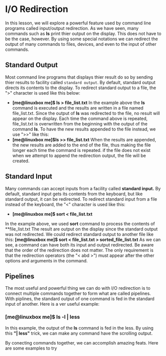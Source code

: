 # I/O Redirection

In this lesson, we will explore a powerful feature used by command line programs called input/output redirection. As we have seen, many commands such as **ls** print thier output on the display. This does not have to be the case, however. By using some special notations we can redirect the output of many commands to files, devices, and even to the input of other commands.

## Standard Output

Most command line programs that displays thier result do so by sending thier results to facility called `standard output`. By default, standard output directs its contents to the display. To redirect standard output to a file, the ">" character is used like this below:

- **[me@linuxbox me]$ ls > file_list.txt**
  In the example above the **ls** command is executed and the results are written in a file named file_list.txt. Since the output of **ls** was redirected to the file, no result will appear on the display. Each time the command above is repeated, file_list.txt is overwritten from the beginning with the output of the command **ls**. To have the new results appended to the file instead, we use ">>" like this:
- **[me@linuxbox me]$ls >> file_list.txt**
  When the results are appended, the new results are added to the end of the file, thus making the file longer each time the command is repeated. if the file does not exist when we attempt to append the redirection output, the file will be created.

## Standard Input

Many commands can accept inputs from a facility called **standard input.** By default, standard input gets its contents from the keyboard, but like standard output, it can be redirected. To redirect standard input from a file instead of the keyboard, the "<" character is used like this:

- **[me@linuxbox me]$ sort < file_list.txt**

In the example above, we used **sort** command to process the contents of \*\*file_list.txt The result are output on the display since the standard output was not redirected. We could redirect standard output to another file like this: **[me@linuxbox me]$ sort < file_list.txt > sorted_file_list.txt**
As we can see, a command can have both its input and output redirected. Be aware that the order of the redirection does not matter. The only requirement is that the redirection operators (the "< abd >") must appear after the other options and arguments in the command.

## Pipelines

The most useful and powerful thing we can do with I/O redirection is to connect multiple commands together to form what are called pipelines. With piplines, the standard output of one command is fed in the standard input of another. Here is a ver useful example:

### [me@linuxbox me]$ ls -l | less

In this example, the output of the **ls** command is fed in the less. By using this **"| less"** trick, we can make any command have the scrolling output.

By conecting commands together, we can accomplish amazing feats. Here are some examples to try
